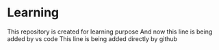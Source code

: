 # Learning
This repository is created for learning purpose
And now this line is being added by vs code
This line is being added directly by github
